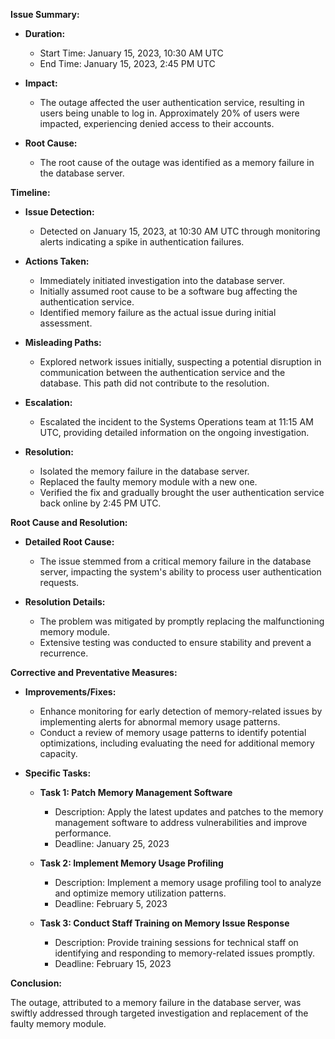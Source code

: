 **Issue Summary:**

- **Duration:**

  - Start Time: January 15, 2023, 10:30 AM UTC
  - End Time: January 15, 2023, 2:45 PM UTC

- **Impact:**

  - The outage affected the user authentication service, resulting in users being unable to log in. Approximately 20% of users were impacted, experiencing denied access to their accounts.

- **Root Cause:**
  - The root cause of the outage was identified as a memory failure in the database server.

**Timeline:**

- **Issue Detection:**

  - Detected on January 15, 2023, at 10:30 AM UTC through monitoring alerts indicating a spike in authentication failures.

- **Actions Taken:**

  - Immediately initiated investigation into the database server.
  - Initially assumed root cause to be a software bug affecting the authentication service.
  - Identified memory failure as the actual issue during initial assessment.

- **Misleading Paths:**

  - Explored network issues initially, suspecting a potential disruption in communication between the authentication service and the database. This path did not contribute to the resolution.

- **Escalation:**

  - Escalated the incident to the Systems Operations team at 11:15 AM UTC, providing detailed information on the ongoing investigation.

- **Resolution:**
  - Isolated the memory failure in the database server.
  - Replaced the faulty memory module with a new one.
  - Verified the fix and gradually brought the user authentication service back online by 2:45 PM UTC.

**Root Cause and Resolution:**

- **Detailed Root Cause:**

  - The issue stemmed from a critical memory failure in the database server, impacting the system's ability to process user authentication requests.

- **Resolution Details:**
  - The problem was mitigated by promptly replacing the malfunctioning memory module.
  - Extensive testing was conducted to ensure stability and prevent a recurrence.

**Corrective and Preventative Measures:**

- **Improvements/Fixes:**

  - Enhance monitoring for early detection of memory-related issues by implementing alerts for abnormal memory usage patterns.
  - Conduct a review of memory usage patterns to identify potential optimizations, including evaluating the need for additional memory capacity.

- **Specific Tasks:**

  - **Task 1: Patch Memory Management Software**

    - Description: Apply the latest updates and patches to the memory management software to address vulnerabilities and improve performance.
    - Deadline: January 25, 2023

  - **Task 2: Implement Memory Usage Profiling**

    - Description: Implement a memory usage profiling tool to analyze and optimize memory utilization patterns.
    - Deadline: February 5, 2023

  - **Task 3: Conduct Staff Training on Memory Issue Response**
    - Description: Provide training sessions for technical staff on identifying and responding to memory-related issues promptly.
    - Deadline: February 15, 2023

**Conclusion:**

The outage, attributed to a memory failure in the database server, was swiftly addressed through targeted investigation and replacement of the faulty memory module.
